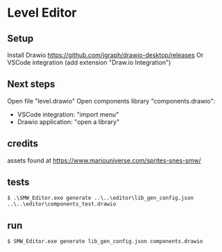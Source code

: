 # Level Editor

## Setup
Install Drawio https://github.com/jgraph/drawio-desktop/releases
Or
VSCode integration (add extension "Draw.io Integration")

## Next steps
Open file "level.drawio"
Open components library "components.drawio":
- VSCode integration: "import menu"
- Drawio application: "open a library"

## credits
assets found at https://www.mariouniverse.com/sprites-snes-smw/

## tests
```console
$ .\SMW_Editor.exe generate ..\..\editor\lib_gen_config.json ..\..\editor\components_test.drawio
```


## run 
```console
$ SMW_Editor.exe generate lib_gen_config.json components.drawio
```